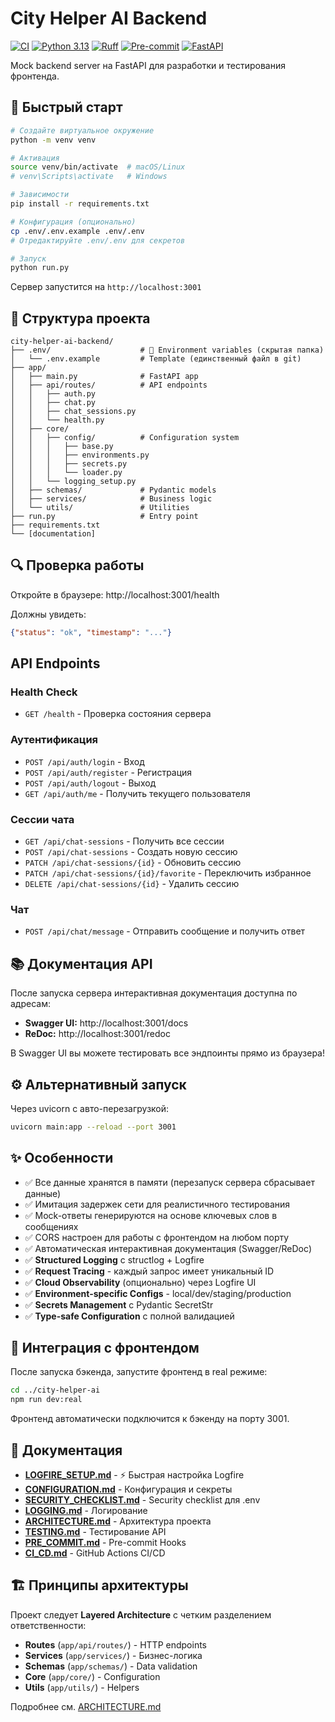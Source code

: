 # City Helper AI Backend

[![CI](https://img.shields.io/github/actions/workflow/status/mirongit/city-helper-ai-backend/ci.yml?branch=main&label=CI&logo=github)](https://github.com/mirongit/city-helper-ai-backend/actions/workflows/ci.yml)
[![Python 3.13](https://img.shields.io/badge/python-3.13-blue.svg?logo=python&logoColor=white)](https://www.python.org/downloads/)
[![Ruff](https://img.shields.io/endpoint?url=https://raw.githubusercontent.com/astral-sh/ruff/main/assets/badge/v2.json)](https://github.com/astral-sh/ruff)
[![Pre-commit](https://img.shields.io/badge/pre--commit-enabled-brightgreen?logo=pre-commit&logoColor=white)](https://github.com/pre-commit/pre-commit)
[![FastAPI](https://img.shields.io/badge/FastAPI-0.115-009688.svg?logo=fastapi&logoColor=white)](https://fastapi.tiangolo.com)

Mock backend server на FastAPI для разработки и тестирования фронтенда.

## 🚀 Быстрый старт

```bash
# Создайте виртуальное окружение
python -m venv venv

# Активация
source venv/bin/activate  # macOS/Linux
# venv\Scripts\activate   # Windows

# Зависимости
pip install -r requirements.txt

# Конфигурация (опционально)
cp .env/.env.example .env/.env
# Отредактируйте .env/.env для секретов

# Запуск
python run.py
```

Сервер запустится на `http://localhost:3001`

## 📁 Структура проекта

```
city-helper-ai-backend/
├── .env/                    # 🔐 Environment variables (скрытая папка)
│   └── .env.example         # Template (единственный файл в git)
├── app/
│   ├── main.py              # FastAPI app
│   ├── api/routes/          # API endpoints
│   │   ├── auth.py
│   │   ├── chat.py
│   │   ├── chat_sessions.py
│   │   └── health.py
│   ├── core/
│   │   ├── config/          # Configuration system
│   │   │   ├── base.py
│   │   │   ├── environments.py
│   │   │   ├── secrets.py
│   │   │   └── loader.py
│   │   └── logging_setup.py
│   ├── schemas/             # Pydantic models
│   ├── services/            # Business logic
│   └── utils/               # Utilities
├── run.py                   # Entry point
├── requirements.txt
└── [documentation]
```

## 🔍 Проверка работы

Откройте в браузере: http://localhost:3001/health

Должны увидеть:
```json
{"status": "ok", "timestamp": "..."}
```

## API Endpoints

### Health Check
- `GET /health` - Проверка состояния сервера

### Аутентификация
- `POST /api/auth/login` - Вход
- `POST /api/auth/register` - Регистрация
- `POST /api/auth/logout` - Выход
- `GET /api/auth/me` - Получить текущего пользователя

### Сессии чата
- `GET /api/chat-sessions` - Получить все сессии
- `POST /api/chat-sessions` - Создать новую сессию
- `PATCH /api/chat-sessions/{id}` - Обновить сессию
- `PATCH /api/chat-sessions/{id}/favorite` - Переключить избранное
- `DELETE /api/chat-sessions/{id}` - Удалить сессию

### Чат
- `POST /api/chat/message` - Отправить сообщение и получить ответ

## 📚 Документация API

После запуска сервера интерактивная документация доступна по адресам:
- **Swagger UI:** http://localhost:3001/docs
- **ReDoc:** http://localhost:3001/redoc

В Swagger UI вы можете тестировать все эндпоинты прямо из браузера!

## ⚙️ Альтернативный запуск

Через uvicorn с авто-перезагрузкой:
```bash
uvicorn main:app --reload --port 3001
```

## ✨ Особенности

- ✅ Все данные хранятся в памяти (перезапуск сервера сбрасывает данные)
- ✅ Имитация задержек сети для реалистичного тестирования
- ✅ Mock-ответы генерируются на основе ключевых слов в сообщениях
- ✅ CORS настроен для работы с фронтендом на любом порту
- ✅ Автоматическая интерактивная документация (Swagger/ReDoc)
- ✅ **Structured Logging** с structlog + Logfire
- ✅ **Request Tracing** - каждый запрос имеет уникальный ID
- ✅ **Cloud Observability** (опционально) через Logfire UI
- ✅ **Environment-specific Configs** - local/dev/staging/production
- ✅ **Secrets Management** с Pydantic SecretStr
- ✅ **Type-safe Configuration** с полной валидацией

## 🔗 Интеграция с фронтендом

После запуска бэкенда, запустите фронтенд в real режиме:

```bash
cd ../city-helper-ai
npm run dev:real
```

Фронтенд автоматически подключится к бэкенду на порту 3001.

## 📖 Документация

- **[LOGFIRE_SETUP.md](./LOGFIRE_SETUP.md)** - ⚡ Быстрая настройка Logfire
- **[CONFIGURATION.md](./CONFIGURATION.md)** - Конфигурация и секреты
- **[SECURITY_CHECKLIST.md](./SECURITY_CHECKLIST.md)** - Security checklist для .env
- **[LOGGING.md](./LOGGING.md)** - Логирование
- **[ARCHITECTURE.md](./ARCHITECTURE.md)** - Архитектура проекта
- **[TESTING.md](./TESTING.md)** - Тестирование API
- **[PRE_COMMIT.md](./PRE_COMMIT.md)** - Pre-commit Hooks
- **[CI_CD.md](./CI_CD.md)** - GitHub Actions CI/CD

## 🏗️ Принципы архитектуры

Проект следует **Layered Architecture** с четким разделением ответственности:

- **Routes** (`app/api/routes/`) - HTTP endpoints
- **Services** (`app/services/`) - Бизнес-логика
- **Schemas** (`app/schemas/`) - Data validation
- **Core** (`app/core/`) - Configuration
- **Utils** (`app/utils/`) - Helpers

Подробнее см. [ARCHITECTURE.md](./ARCHITECTURE.md)

